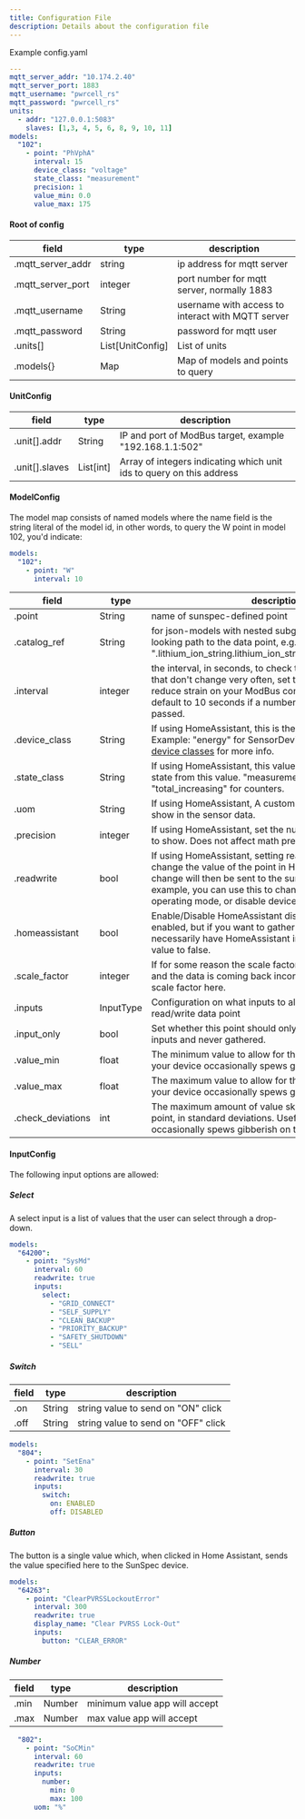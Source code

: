 ```yaml
---
title: Configuration File
description: Details about the configuration file
---
```

Example config.yaml

```yaml
---
mqtt_server_addr: "10.174.2.40"
mqtt_server_port: 1883
mqtt_username: "pwrcell_rs"
mqtt_password: "pwrcell_rs"
units:
  - addr: "127.0.0.1:5083"
    slaves: [1,3, 4, 5, 6, 8, 9, 10, 11]
models:
  "102":
    - point: "PhVphA"
      interval: 15
      device_class: "voltage"
      state_class: "measurement"
      precision: 1
      value_min: 0.0
      value_max: 175
```


#### Root of config
| field | type | description |
| ----- | ---- | ----------- |
| .mqtt_server_addr | string | ip address for mqtt server |
| .mqtt_server_port | integer | port number for mqtt server, normally 1883 |
| .mqtt_username | String | username with access to interact with MQTT server |
| .mqtt_password | String | password for mqtt user |
| .units[] | List[UnitConfig] | List of units |
| .models{} | Map | Map of models and points to query |


#### UnitConfig 
| field | type | description |
| ----- | ---- | ----------- |
| .unit[].addr | String | IP and port of ModBus target, example "192.168.1.1:502" |
| .unit[].slaves | List[int] | Array of integers indicating which unit ids to query on this address |


#### ModelConfig

The model map consists of named models where the name field is the string literal of the model id, in other words, to query the W point in model 102, you'd indicate:
```yaml
models:
  "102": 
    - point: "W"
      interval: 10
```

| field | type | description |
| ----- | ---- | ----------- |
| .point | String | name of sunspec-defined point |
| .catalog_ref | String | for json-models with nested subgroups, this is a JMES-looking path to the data point, e.g. ".lithium_ion_string.lithium_ion_string_module[1].ModSoH" |
| .interval | integer | the interval, in seconds, to check this value.  For values that don't change very often, set this to a higher value to reduce strain on your ModBus connection.  This value will default to 10 seconds if a number lower than 10 is passed. |
| .device_class | String | If using HomeAssistant, this is the class of measurement.  Example: "energy" for SensorDeviceClass.ENERGY.  See [device classes](https://developers.home-assistant.io/docs/core/entity/sensor/#available-device-classes) for more info. |
| .state_class | String | If using HomeAssistant, this value is to define the type of state from this value. "measurement" is for gauge values, "total_increasing" for counters. |
| .uom | String | If using HomeAssistant, A custom unit of measurement to show in the sensor data. |
| .precision | integer | If using HomeAssistant, set the number of decimal places to show.  Does not affect math precision in the app. |
| .readwrite | bool | If using HomeAssistant, setting readwrite will allow you to change the value of the point in HomeAssistant.  That change will then be sent to the sunspec device.  For example, you can use this to change your device's operating mode, or disable devices remotely. |
| .homeassistant | bool | Enable/Disable HomeAssistant discovery.  Defaults to enabled, but if you want to gather data on MQTT but not necessarily have HomeAssistant ingest that data, set this value to false. |
| .scale_factor | integer | If for some reason the scale factor in your model is wrong and the data is coming back incorrect, you can override scale factor here.  | 
| .inputs | InputType | Configuration on what inputs to allow/expect for this read/write data point
| .input_only | bool | Set whether this point should only be used for sending inputs and never gathered. |
| .value_min | float | The minimum value to allow for this data point.  Useful if your device occasionally spews gibberish on the ModBus. |
| .value_max | float | The maximum value to allow for this data point.  Useful if your device occasionally spews gibberish on the ModBus. |
| .check_deviations | int | The maximum amount of value skew you will allow for this point, in standard deviations.  Useful if your device occasionally spews gibberish on the ModBus. |

#### InputConfig

The following input options are allowed:

##### Select
A select input is a list of values that the user can select through a drop-down.
      
```yaml
models:
  "64200":
    - point: "SysMd"
      interval: 60
      readwrite: true
      inputs:
        select:
          - "GRID_CONNECT"
          - "SELF_SUPPLY"
          - "CLEAN_BACKUP"
          - "PRIORITY_BACKUP"
          - "SAFETY_SHUTDOWN"
          - "SELL"
```

##### Switch
| field | type | description |
| ----- | ---- | ----------- |
| .on | String | string value to send on "ON" click |
| .off | String | string value to send on "OFF" click |

```yaml
models:
  "804":
    - point: "SetEna"
      interval: 30
      readwrite: true
      inputs:
        switch:
          on: ENABLED
          off: DISABLED
```

##### Button
The button is a single value which, when clicked in Home Assistant, sends the value specified here to the SunSpec device.
```yaml
models:
  "64263":
    - point: "ClearPVRSSLockoutError"
      interval: 300
      readwrite: true
      display_name: "Clear PVRSS Lock-Out"
      inputs:
        button: "CLEAR_ERROR"
```
##### Number
| field | type | description |
| ----- | ---- | ----------- |
| .min | Number | minimum value app will accept  |
| .max | Number | max value app will accept |


```yaml
  "802":
    - point: "SoCMin"
      interval: 60
      readwrite: true
      inputs:
        number:
          min: 0
          max: 100
      uom: "%"

```